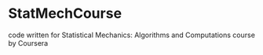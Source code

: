# StatMechCourse
code written for Statistical Mechanics: Algorithms and Computations course by Coursera
